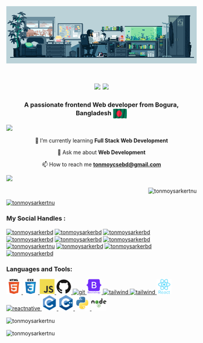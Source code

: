 <img src="https://github.com/TonmoySarkerTnu/TonmoySarkerTnu/blob/main/assets/banner-tonmoysarker.gif"> 

<div>
    <h1 align="center"?
    <a href="https://git.io/typing-svg">
      <img src="https://user-images.githubusercontent.com/73097560/115834477-dbab4500-a447-11eb-908a-139a6edaec5c.gif">
        <img src="https://readme-typing-svg.herokuapp.com/?font=Righteous&color=000000&size=35&center=true&vCenter=true&width=500&height=70&duration=4000&lines=Hi+There!;+I'm+Tonmoy+Sarker+!;+Welcome+to+My+Github+Profile!" />
        <h3 align="center"> A passionate frontend Web developer from Bogura, Bangladesh <img align="center" alt="Coding" width="38" src="https://github.com/TonmoySarkerTnu/TonmoySarkerTnu/blob/main/assets/bangladesh-198_256.gif"></h3>
      <img src="https://user-images.githubusercontent.com/73097560/115834477-dbab4500-a447-11eb-908a-139a6edaec5c.gif">
    </a>
   </h1>
</div> 







<div align="center">
    
🌱 I’m currently learning **Full Stack Web Development**

💬 Ask me about **Web Development**

📫 How to reach me **tonmoycsebd@gmail.com**

</div>

<img src="https://user-images.githubusercontent.com/73097560/115834477-dbab4500-a447-11eb-908a-139a6edaec5c.gif">

  <p align="right"> <img src="https://komarev.com/ghpvc/?username=tonmoysarkertnu&label=Profile%20views&color=0e75b6&style=flat" alt="tonmoysarkertnu" /> </p>
<p align="left"> <a href="https://github.com/ryo-ma/github-profile-trophy"><img src="https://github-profile-trophy.vercel.app/?username=tonmoysarkertnu" alt="tonmoysarkertnu" /></a> </p>

<h3 align="left">My Social Handles :</h3>

<p align="left">
<a href="https://linkedin.com/in/tonmoysarkerbd" target="blank"><img align="center" src="https://raw.githubusercontent.com/rahuldkjain/github-profile-readme-generator/master/src/images/icons/Social/linked-in-alt.svg" alt="tonmoysarkerbd" height="30" width="40" /></a>
<a href="https://twitter.com/tonmoysarkerbd" target="blank"><img align="center" src="https://raw.githubusercontent.com/rahuldkjain/github-profile-readme-generator/master/src/images/icons/Social/twitter.svg" alt="tonmoysarkerbd" height="30" width="40" /></a>
<a href="https://fb.com/tonmoysarkerbd" target="blank"><img align="center" src="https://raw.githubusercontent.com/rahuldkjain/github-profile-readme-generator/master/src/images/icons/Social/facebook.svg" alt="tonmoysarkerbd" height="30" width="40" /></a>
<a href="https://instagram.com/tonmoysarkerbd" target="blank"><img align="center" src="https://raw.githubusercontent.com/rahuldkjain/github-profile-readme-generator/master/src/images/icons/Social/instagram.svg" alt="tonmoysarkerbd" height="30" width="40" /></a>
<a href="https://www.youtube.com/c/tonmoysarkerbd" target="blank"><img align="center" src="https://raw.githubusercontent.com/rahuldkjain/github-profile-readme-generator/master/src/images/icons/Social/youtube.svg" alt="tonmoysarkerbd" height="30" width="40" /></a>
<a href="https://discord.gg/tonmoysarkerbd" target="blank"><img align="center" src="https://raw.githubusercontent.com/rahuldkjain/github-profile-readme-generator/master/src/images/icons/Social/discord.svg" alt="tonmoysarkerbd" height="30" width="40" /></a>
<a href="https://dev.to/tonmoysarkerbd" target="blank"><img align="center" src="https://raw.githubusercontent.com/rahuldkjain/github-profile-readme-generator/master/src/images/icons/Social/devto.svg" alt="tonmoysarkertnu" height="30" width="40" /></a>
<a href="https://www.hackerrank.com/tonmoysarkerbd" target="blank"><img align="center" src="https://raw.githubusercontent.com/rahuldkjain/github-profile-readme-generator/master/src/images/icons/Social/hackerrank.svg" alt="tonmoysarkerbd" height="30" width="40" /></a>
<a href="https://codeforces.com/profile/tonmoysarkerbd" target="blank"><img align="center" src="https://raw.githubusercontent.com/rahuldkjain/github-profile-readme-generator/master/src/images/icons/Social/codeforces.svg" alt="tonmoysarkerbd" height="30" width="40" /></a>
<a href="https://www.leetcode.com/tonmoysarkerbd" target="blank"><img align="center" src="https://raw.githubusercontent.com/rahuldkjain/github-profile-readme-generator/master/src/images/icons/Social/leet-code.svg" alt="tonmoysarkerbd" height="30" width="40" /></a>

</p>

<h3 align="left">Languages and Tools:</h3>
<p align="left"> <a href="https://www.w3.org/html/" target="_blank" rel="noreferrer"> <img src="https://raw.githubusercontent.com/devicons/devicon/master/icons/html5/html5-original-wordmark.svg" alt="html5" width="40" height="40"/> </a>
<a href="https://www.w3schools.com/css/" target="_blank" rel="noreferrer"> <img src="https://raw.githubusercontent.com/devicons/devicon/master/icons/css3/css3-original-wordmark.svg" alt="css3" width="40" height="40"/> </a> 
<a href="https://developer.mozilla.org/en-US/docs/Web/JavaScript" target="_blank" rel="noreferrer"> <img src="https://raw.githubusercontent.com/devicons/devicon/master/icons/javascript/javascript-original.svg" alt="javascript" width="40" height="40"/> </a>
<a href="https://github.com/" target="_blank" rel="noreferrer"> <img src="https://raw.githubusercontent.com/devicons/devicon/refs/heads/master/icons/github/github-original.svg" alt="git" width="40" height="40"/> </a> 
<a href="https://git-scm.com/" target="_blank" rel="noreferrer"> <img src="https://www.vectorlogo.zone/logos/git-scm/git-scm-icon.svg" alt="git" width="40" height="40"/> </a> 
<a href="https://getbootstrap.com" target="_blank" rel="noreferrer"> <img src="https://raw.githubusercontent.com/devicons/devicon/master/icons/bootstrap/bootstrap-plain-wordmark.svg" alt="bootstrap" width="40" height="40"/> </a> 
<a href="https://tailwindcss.com/" target="_blank" rel="noreferrer"> <img src="https://www.vectorlogo.zone/logos/tailwindcss/tailwindcss-icon.svg" alt="tailwind" width="40" height="40"/> </a>
<a href="https://daisyui.com/" target="_blank" rel="noreferrer"> <img src="https://img.daisyui.com/images/daisyui/mark-rotating.svg" alt="tailwind" width="40" height="40"/> </a>
<a href="https://reactjs.org/" target="_blank" rel="noreferrer"> <img src="https://raw.githubusercontent.com/devicons/devicon/master/icons/react/react-original-wordmark.svg" alt="react" width="40" height="40"/> </a> <a href="https://reactnative.dev/" target="_blank" rel="noreferrer"> <img src="https://reactnative.dev/img/header_logo.svg" alt="reactnative" width="40" height="40"/> </a>
<a href="https://www.cprogramming.com/" target="_blank" rel="noreferrer"> <img src="https://raw.githubusercontent.com/devicons/devicon/master/icons/c/c-original.svg" alt="c" width="40" height="40"/> </a>
 <a href="https://www.w3schools.com/cpp/" target="_blank" rel="noreferrer"> <img src="https://raw.githubusercontent.com/devicons/devicon/master/icons/cplusplus/cplusplus-original.svg" alt="cplusplus" width="40" height="40"/> </a> 
 <a href="https://www.python.org" target="_blank" rel="noreferrer"> <img src="https://raw.githubusercontent.com/devicons/devicon/master/icons/python/python-original.svg" alt="python" width="40" height="40"/> </a>
<a href="https://nodejs.org" target="_blank" rel="noreferrer"> <img src="https://raw.githubusercontent.com/devicons/devicon/master/icons/nodejs/nodejs-original-wordmark.svg" alt="nodejs" width="40" height="40"/> </a>   
  </p>

<p><img align="center" src="https://github-readme-stats.vercel.app/api/top-langs?username=tonmoysarkertnu&show_icons=true&locale=en&layout=compact" alt="tonmoysarkertnu" /></p>
<!-- <p>&nbsp;<img align="center" src="https://github-readme-stats.vercel.app/api?username=tonmoysarkerbd&show_icons=true&locale=en" alt="tonmoysarkerbd" /></p> -->

<p><img align="center" src="https://github-readme-streak-stats.herokuapp.com/?user=tonmoysarkertnu&" alt="tonmoysarkertnu" /></p>
